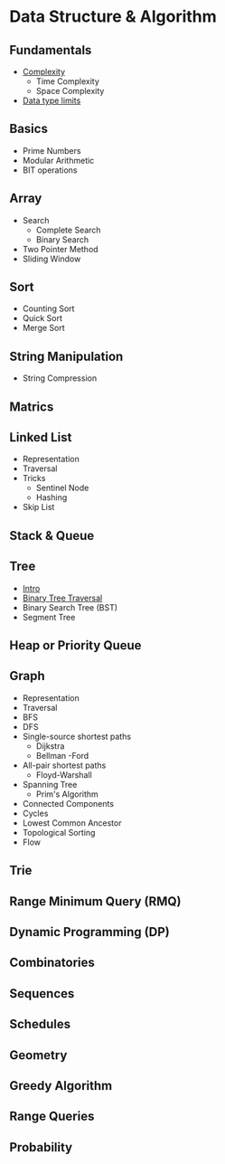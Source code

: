 # Data Structure & Algorithm

## Fundamentals

  * [Complexity](generic\complexity.md)
    * Time Complexity
    * Space Complexity
  * [Data type limits](generic\data_type_limits.md)

## Basics

  * Prime Numbers
  * Modular Arithmetic
  * BIT operations

## Array

  * Search
      * Complete Search
      * Binary Search
  * Two Pointer Method
  * Sliding Window

## Sort

  * Counting Sort
  * Quick Sort
  * Merge Sort

## String Manipulation

  * String Compression

## Matrics

## Linked List

  * Representation
  * Traversal
  * Tricks
    * Sentinel Node
    * Hashing
  * Skip List

## Stack & Queue

## Tree

  * [Intro](tree_intro.md)
  * [Binary Tree Traversal](tree_traversal.nd)
  * Binary Search Tree (BST)
  * Segment Tree

## Heap or Priority Queue

## Graph

  * Representation
  * Traversal
  * BFS
  * DFS
  * Single-source shortest paths
    * Dijkstra
    * Bellman -Ford
  * All-pair shortest paths
    * Floyd-Warshall
  * Spanning Tree
    * Prim's Algorithm
  * Connected Components
  * Cycles
  * Lowest Common Ancestor
  * Topological Sorting
  * Flow

## Trie

## Range Minimum Query (RMQ)

## Dynamic Programming (DP)

## Combinatories

## Sequences

## Schedules

## Geometry

## Greedy Algorithm

## Range Queries

## Probability
